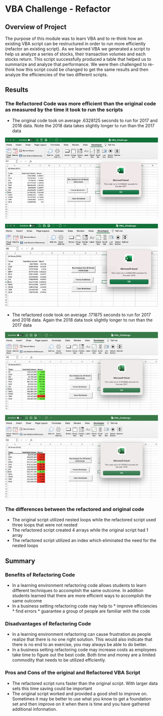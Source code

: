 # VBA Challenge - Refactor 

## Overview of Project

The purpose of this module was to learn VBA and to re-think how an existing VBA script can be restructured in order to run more efficiently (refactor an existing script).  As we learned VBA we generated a script to help us analyze a series of stocks, their transaction volumes and each stocks return.  This script successfully produced a table that helped us to summarize and analyze that performance.  We were then challenged to re-think how this script could be changed to get the same results and then analyze the efficiencies of the two different scripts.


## Results

### The Refactored Code was more efficient than the original code as measured by the time it took to run the scripts

   - The original code took on average .6328125 seconds to run for 2017 and 2018 data.  Note the 2018 data takes slightly longer to run than the 2017 data

![Original Script 2017](Resources/Original_Script_2017.png "Original 2017")

![Original Script 2018](Resources/Original_Script_2018.png "Original 2018")

   - The refactored code took on average .171875 seconds to run for 2017 and 2018 data.  Again the 2018 data took slightly longer to run than the 2017 data
	
![VBA Challenge 2017](Resources/VBA_Challenge_2017.png "VBA Challenge 2017")

![VBA Challenge 2018](Resources/VBA_Challenge_2018.png "VBA Challenge 2018")

### The differences between the refactored and original code
   - The original script utilized nested loops while the refactored script used three loops that were not nested
   - The refactored script created 4 arrays while the original script had 1 array
   - The refactored script utilized an index which eliminated the need for the nested loops

## Summary

### Benefits of Refactoring Code
   - In a learning environment refactoring code allows students to learn different techniques to accomplish the same outcome.  In addition students learned that there are more efficient ways to accomplish the same outcome
   - In a business setting refactoring code may help to
	* improve efficiencies
	* find errors
	* guarantee a group of people are familiar with the code

### Disadvantages of Refactoring Code
   - In a learning environment refactoring can cause frustration as people realize that there is no one right solution.  This would also indicate that there is no end to an exercise, you may always be able to do better.
   - In a business setting refactoring code may increase costs as employees take time to figure out the best code.  Both time and money are a limited commodity that needs to be utilized efficiently.

### Pros and Cons of the original and Refactored VBA Script
  - The refactored script runs faster than the original script.  With larger data sets this time saving could be important
  - The original script worked and provided a good shell to improve on.  Sometimes it may be better to use what you know to get a foundation set and then improve on it when there is time and you have gathered additional information.
 

